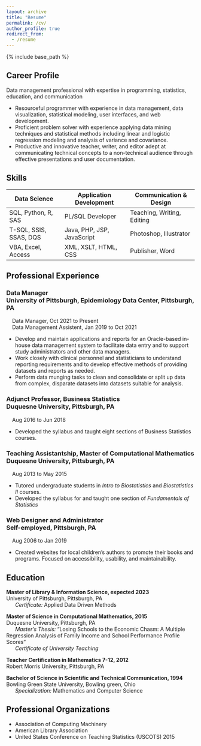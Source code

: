 ```yaml
---
layout: archive
title: "Resume"
permalink: /cv/
author_profile: true
redirect_from:
  - /resume
---
```


{% include base_path %}

## Career Profile

Data management professional with expertise in programming, statistics, education, and communication

* Resourceful programmer with experience in data management, data visualization, statistical modeling, user interfaces, and web development.
* Proficient problem solver with experience applying data mining techniques and statistical methods including linear and logistic regression modeling and analysis of variance and covariance.
* Productive and innovative teacher, writer, and editor adept at communicating technical concepts to a non-technical audience through effective presentations and user documentation.

## Skills

| Data Science          	| Application Development    	| Communication & Design     	|
|----------------------	  |----------------------------	|----------------------------	|
| SQL, Python, R, SAS     | PL/SQL Developer    	      | Teaching, Writing, Editing 	|
| T-SQL, SSIS, SSAS, DQS 	| Java, PHP, JSP, JavaScript 	| Photoshop, Illustrator     	|
| VBA, Excel, Access   	  | XML, XSLT, HTML, CSS        | Publisher, Word            	|

## Professional Experience

### Data Manager<br/>University of Pittsburgh, Epidemiology Data Center, Pittsburgh, PA<br/>	
&nbsp; &nbsp; Data Manager, Oct 2021 to Present<br/>
&nbsp; &nbsp; Data Management Assistent, Jan 2019 to Oct 2021<br/>
*	Develop and maintain applications and reports for an Oracle-based in-house data management system to facilitate data entry and to support study administrators and other data managers.
*	Work closely with clinical personnel and statisticians to understand reporting requirements and to develop effective methods of providing datasets and reports as needed.
*	Perform data munging tasks to clean and consolidate or split up data from complex, disparate datasets into datasets suitable for analysis.

### Adjunct Professor, Business Statistics<br/>Duquesne University, Pittsburgh, PA			
&nbsp; &nbsp; Aug 2016 to Jun 2018<br/>
* Developed the syllabus and taught eight sections of Business Statistics courses.

### Teaching Assistantship, Master of Computational Mathematics<br/>Duquesne University, Pittsburgh, PA			
&nbsp; &nbsp; Aug 2013 to May 2015
* Tutored undergraduate students in *Intro to Biostatistics* and *Biostatistics II* courses.
* Developed the syllabus for and taught one section of *Fundamentals of Statistics*

### Web Designer and Administrator<br/>Self-employed, Pittsburgh, PA					
&nbsp; &nbsp; Aug 2006 to Jan 2019<br/>
* Created websites for local children’s authors to promote their books and programs. Focused on accessibility, usability, and maintainability.

## Education

<strong>Master of Library & Information Science, expected 2023</strong><br/>
University of Pittsburgh, Pittsburgh, PA<br/>
&nbsp;&nbsp;&nbsp;&nbsp;&nbsp;&nbsp;*Certificate:* Applied Data Driven Methods<br/>
  
<strong>Master of Science in Computational Mathematics, 2015</strong><br/>
Duquesne University, Pittsburgh, PA<br />
&nbsp;&nbsp;&nbsp;&nbsp;&nbsp;&nbsp;*Master’s Thesis:* “Losing Schools to the Economic Chasm: A Multiple Regression Analysis of Family Income and School Performance Profile Scores”<br />
&nbsp;&nbsp;&nbsp;&nbsp;&nbsp;&nbsp;*Certificate of University Teaching*

<strong>Teacher Certification in Mathematics 7-12, 2012</strong><br/>
Robert Morris University, Pittsburgh, PA
  
<strong>Bachelor of Science in Scientific and Technical Communication, 1994</strong><br/>
Bowling Green State University, Bowling green, Ohio<br/>
&nbsp;&nbsp;&nbsp;&nbsp;&nbsp;&nbsp;*Specialization:* Mathematics and Computer Science<br/>

## Professional Organizations

* Association of Computing Machinery
* American Library Association
* United States Conference on Teaching Statistics (USCOTS) 2015